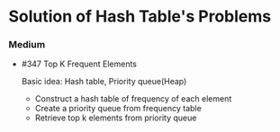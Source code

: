 # Solution of Hash Table's Problems

### Medium

- \#347 Top K Frequent Elements

  Basic idea: Hash table, Priority queue(Heap)

  - Construct a hash table of frequency of each element
  - Create a priority queue from frequency table
  - Retrieve top k elements from priority queue